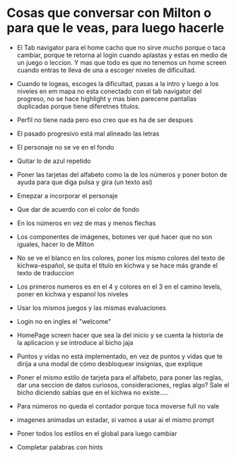 # Cosas que conversar con Milton o para que le veas, para luego hacerle

- El Tab navigator para el home cacho que no sirve mucho porque o taca cambiar, porque te retorna al login cuando aplastas y estas en medio de un juego o leccion. Y mas que todo es que no tenemos un home screen cuando entras te lleva de una a escoger niveles de dificultad.
- Cuando te logeas, escoges la dificultad, pasas a la intro y luego a los niveles en em mapa no esta conectado con el tab navigator del progreso, no se hace highlight y mas bien parecene pantallas duplicadas porque tiene diferetnes titulos.
- Perfil no tiene nada pero eso creo que es ha de ser despues


- El pasado progresivo está mal alineado las letras
- El personaje no se ve en el fondo
- Quitar lo de azul repetido
- Poner las tarjetas del alfabeto como la de los números y poner boton de ayuda para que diga pulsa y gira (un texto así) 
- Emepzar a incorporar el personaje
- Que dar de acuerdo con el color de fondo
- En los números en vez de mas y menos flechas
- Los componentes de imágenes, botones ver qué hacer que no son iguales, hacer lo de Milton
- No se ve el blanco en los colores, poner los mismo colores del texto de kichwa-español, se quita el título en kichwa y se hace más grande el texto de traduccion
- Los primeros numeros es en el 4 y colores en el 3 en el camino levels, poner en kichwa y espanol los niveles
- Usar los mismos juegos y las mismas evaluaciones
- Login no en ingles el "welcome"
- HomePage screen hacer que sea la del inicio y se cuenta la historia de la aplicacion y se introduce al bicho jaja
- Puntos y vidas no está implementado, en vez de puntos y vidas que te dirija a una modal de cómo desbloquear insignias, que explique
- Poner el mismo estilo de tarjeta para el alfabeto, para poner las reglas, dar una seccion de datos curiosos, consideraciones, reglas algo? Sale el bicho diciendo sabías que en el kichwa no existe.....
- Para números no queda el contador porque toca moverse full no vale
- imagenes animadas un estadar, si vamos a usar ai el mismo prompt
- Poner todos los estilos en el global para luego cambiar


- Completar palabras con hints